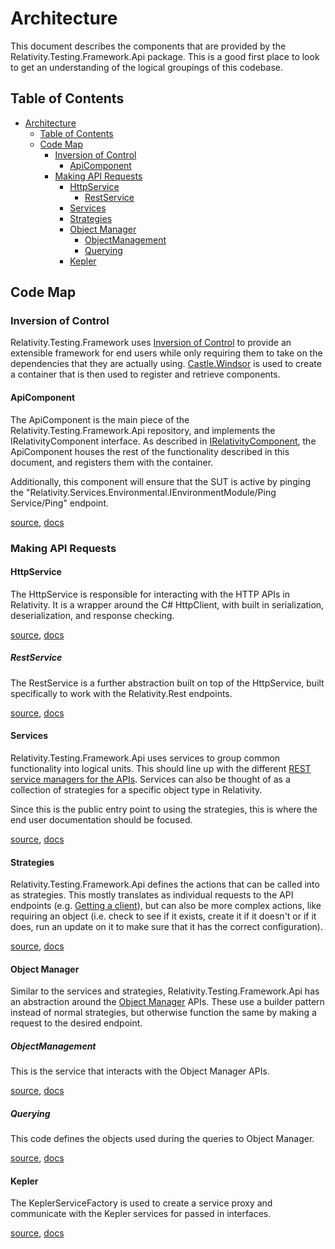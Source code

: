 # Architecture

This document describes the components that are provided by the Relativity.Testing.Framework.Api package.
This is a good first place to look to get an understanding of the logical groupings of this codebase.

## Table of Contents

- [Architecture](#architecture)
  - [Table of Contents](#table-of-contents)
  - [Code Map](#code-map)
    - [Inversion of Control](#inversion-of-control)
      - [ApiComponent](#apicomponent)
    - [Making API Requests](#making-api-requests)
      - [HttpService](#httpservice)
        - [RestService](#restservice)
      - [Services](#services)
      - [Strategies](#strategies)
      - [Object Manager](#object-manager)
        - [ObjectManagement](#objectmanagement)
        - [Querying](#querying)
      - [Kepler](#kepler)

## Code Map

### Inversion of Control
  
Relativity.Testing.Framework uses [Inversion of Control](https://en.wikipedia.org/wiki/Inversion_of_control) to provide an extensible framework for end users while only requiring them to take on the dependencies that they are actually using.
[Castle.Windsor](http://www.castleproject.org/projects/windsor/) is used to create a container that is then used to register and retrieve components.

#### ApiComponent

The ApiComponent is the main piece of the Relativity.Testing.Framework.Api repository, and implements the IRelativityComponent interface.
As described in [IRelativityComponent](https://github.com/relativitydev/relativity.testing.framework/blob/master/docs/dev/architecture.md#irelativitycomponent), the ApiComponent houses the rest of the functionality described in this document, and registers them with the container.

Additionally, this component will ensure that the SUT is active by pinging the "Relativity.Services.Environmental.IEnvironmentModule/Ping Service/Ping" endpoint.

[source](https://github.com/relativitydev/relativity.testing.framework.api/blob/master/source/Relativity.Testing.Framework.Api/ApiComponent.cs), [docs](https://relativitydev.github.io/relativity.testing.framework.api/api/Relativity.Testing.Framework.Api.ApiComponent.html)

### Making API Requests

#### HttpService

The HttpService is responsible for interacting with the HTTP APIs in Relativity.
It is a wrapper around the C# HttpClient, with built in serialization, deserialization, and response checking.

[source](https://github.com/relativitydev/relativity.testing.framework.api/blob/master/source/Relativity.Testing.Framework.Api/Services/HttpService.cs), [docs](https://relativitydev.github.io/relativity.testing.framework.api/api/Relativity.Testing.Framework.Api.Services.HttpService.html)

##### RestService

The RestService is a further abstraction built on top of the HttpService, built specifically to work with the Relativity.Rest endpoints.

[source](https://github.com/relativitydev/relativity.testing.framework.api/blob/master/source/Relativity.Testing.Framework.Api/Services/RestService.cs), [docs](https://relativitydev.github.io/relativity.testing.framework.api/api/Relativity.Testing.Framework.Api.Services.RestService.html)

#### Services

Relativity.Testing.Framework.Api uses services to group common functionality into logical units.
This should line up with the different [REST service managers for the APIs](https://platform.relativity.com/RelativityOne/Content/Relativity_Platform/Platform_APIs.htm).
Services can also be thought of as a collection of strategies for a specific object type in Relativity.

Since this is the public entry point to using the strategies, this is where the end user documentation should be focused.

[source](https://github.com/relativitydev/relativity.testing.framework.api/tree/master/source/Relativity.Testing.Framework.Api/Services), [docs](https://relativitydev.github.io/relativity.testing.framework.api/api/Relativity.Testing.Framework.Api.Services.html)

#### Strategies

Relativity.Testing.Framework.Api defines the actions that can be called into as strategies.
This mostly translates as individual requests to the API endpoints (e.g. [Getting a client](https://platform.relativity.com/RelativityOne/Content/BD_Identity/Client_Manager_service.htm#_Retrieve_a_client)), but can also be more complex actions, like requiring an object (i.e. check to see if it exists, create it if it doesn't or if it does, run an update on it to make sure that it has the correct configuration).

[source](https://github.com/relativitydev/relativity.testing.framework.api/tree/master/source/Relativity.Testing.Framework.Api/Strategies), [docs](https://relativitydev.github.io/relativity.testing.framework.api/api/Relativity.Testing.Framework.Api.Strategies.html)

#### Object Manager

Similar to the services and strategies, Relativity.Testing.Framework.Api has an abstraction around the [Object Manager](https://platform.relativity.com/RelativityOne/Content/BD_Object_Manager/Object_Manager_service.htm) APIs.
These use a builder pattern instead of normal strategies, but otherwise function the same by making a request to the desired endpoint.

##### ObjectManagement

This is the service that interacts with the Object Manager APIs.

[source](https://github.com/relativitydev/relativity.testing.framework.api/tree/master/source/Relativity.Testing.Framework.Api/ObjectManagement), [docs](https://relativitydev.github.io/relativity.testing.framework.api/api/Relativity.Testing.Framework.Api.ObjectManagement.html)

##### Querying

This code defines the objects used during the queries to Object Manager.

[source](https://github.com/relativitydev/relativity.testing.framework.api/tree/master/source/Relativity.Testing.Framework.Api/Querying), [docs](https://relativitydev.github.io/relativity.testing.framework.api/api/Relativity.Testing.Framework.Api.Querying.html)

#### Kepler

The KeplerServiceFactory is used to create a service proxy and communicate with the Kepler services for passed in interfaces.

[source](https://github.com/relativitydev/relativity.testing.framework.api/tree/master/source/Relativity.Testing.Framework.Api/Kepler), [docs](https://relativitydev.github.io/relativity.testing.framework.api/api/Relativity.Testing.Framework.Api.Kepler.IKeplerServiceFactory.html)
